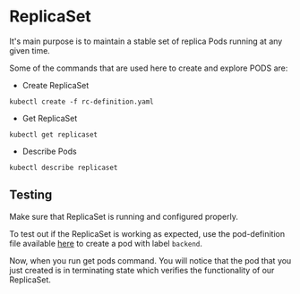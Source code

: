 # ReplicaSet 

It's main purpose is to maintain a stable set of replica Pods running at any given time. 

Some of the commands that are used here to create and explore PODS are:

- Create ReplicaSet

```
kubectl create -f rc-definition.yaml
```

- Get ReplicaSet
```
kubectl get replicaset
```

- Describe Pods
```
kubectl describe replicaset
```


## Testing
Make sure that ReplicaSet is running and configured properly.

To test out if the ReplicaSet is working as expected, use the pod-definition file available [here](test/pod-definition.yaml) to create a pod with label `backend`.

Now, when you run get pods command. You will notice that the pod that you just created is in terminating state which verifies the functionality of our ReplicaSet. 

